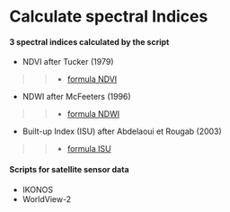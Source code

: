 # Calculate spectral Indices

#### 3 spectral indices calculated by the script

 * NDVI after Tucker (1979)
  >> - [formula NDVI](https://wiki.orfeo-toolbox.org/index.php/NDVI)
 * NDWI after McFeeters (1996)
  >> - [formula NDWI](https://wiki.orfeo-toolbox.org/index.php/NDWI_(Mc_Feeters,_1996))
 * Built-up Index (ISU) after Abdelaoui et Rougab (2003)
  >> - [formula ISU](https://wiki.orfeo-toolbox.org/index.php/ISU)



#### Scripts for satellite sensor data
 * IKONOS
 * WorldView-2
